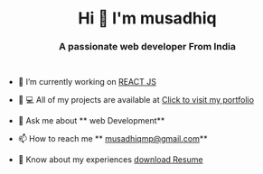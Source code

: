 <h1 align="center">Hi 👋 I'm musadhiq</h1>

<h3 align="center">A passionate web developer From India</h3>

<p align="left"> <img src="https://komarev.com/ghpvc/?username= musadhiq&label=Profile%20views&color=0e75b6&style=flat"alt="" musadhiq""/></p>

<p align="left"> <a href="https://github.com/ryo-ma/github-profile-trophy"><img src="https://github-profile-trophy.vercel.app/?username= musadhiq"alt="" musadhiq"" /></a> </p>

- 🔭 I’m currently working on [REACT JS]()




- 👨 ‍💻 All of my projects are available at [Click to visit my portfolio](https://www.musadhiq.ml/)


- 💬 Ask me about ** web Development**

- 📫 How to reach me ** musadhiqmp@gmail.com**

- 📄 Know about my experiences [download Resume](https://www.musadhiq.ml/Res.pdf)


<p  align="center" ><img align="center" src="https://github-readme-stats.vercel.app/api/top-langs?username=musadhiq&show_icons=true&locale=en&layout=compact" alt="" musadhiq""/></p>

<p  align="center" >&nbsp;<img align="center" src="https://github-readme-stats.vercel.app/api?username=musadhiq&show_icons=true&locale=en"alt=""musadhiq""/></p>

<p align="center" ><img align="center" src="https://github-readme-streak-stats.herokuapp.com/?user=musadhiq&" alt=""musadhiq""/></p
